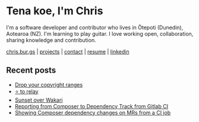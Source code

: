 # Tena koe, I'm Chris

I'm a software developer and contributor who lives in Ōtepoti (Dunedin), Aotearoa (NZ). I'm learning to play guitar. I love working open, collaboration, sharing knowledge and contribution.

[chris.bur.gs](https://chris.bur.gs) | [projects](https://chris.bur.gs/projects/) | [contact](https://chris.bur.gs/contact/) | [resume](https://chris.bur.gs/resume) | [linkedin](https://linkedin.com/in/stephenajulu)

## Recent posts

<!-- BLOG-POST-LIST:START -->
- [Drop your copyright ranges](https://chris.bur.gs/copyright-end-date/)
- [⭐ to relay](https://chris.bur.gs/fave-to-relay-with-skymoth/)
- [Sunset over Wakari](https://chris.bur.gs/sunset-over-wakari/)
- [Reporting from Composer to Dependency Track from Gitlab CI](https://chris.bur.gs/dependency-track-gitlab-ci/)
- [Showing Composer dependency changes on MRs from a CI job](https://chris.bur.gs/composer-changes-from-ci/)
<!-- BLOG-POST-LIST:END -->
